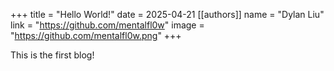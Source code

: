 +++
title = "Hello World!"
date = 2025-04-21
[[authors]]
    name = "Dylan Liu"
    link = "https://github.com/mentalfl0w"
    image = "https://github.com/mentalfl0w.png"
+++

This is the first blog!